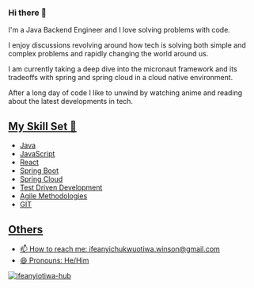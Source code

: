 ### Hi there 👋




I'm a Java Backend Engineer and I love solving problems with code.

I enjoy discussions revolving around how tech is solving both simple and complex problems and rapidly changing the world around us.

I am currently taking a deep dive into the micronaut framework and its tradeoffs with spring and spring cloud in a cloud native environment.

After a long day of code I like to unwind by watching anime and reading about the latest developments in tech.

## <u>My Skill Set 🔭<u>
  
* Java
* JavaScript
* React
* Spring Boot
* Spring Cloud
* Test Driven Development
* Agile Methodologies
* GIT

## <u>Others<u>
* 📫 How to reach me: ifeanyichukwuotiwa.winson@gmail.com
* 😄 Pronouns: He/Him




<p align="left" marginTop="10px"> <img src="https://komarev.com/ghpvc/?username=ifeanyiotiwa-hub&label=Profile%20views&color=ce9927&style=flat" alt="ifeanyiotiwa-hub" /> </p>

<!--
**oselesley/oselesley** is a ✨ _special_ ✨ repository because its `README.md` (this file) appears on your GitHub profile.

Here are some ideas to get you started:

- 🔭 I’m currently working on 
- 🌱 I’m currently learning ...
- 👯 I’m looking to collaborate on ...
- 🤔 I’m looking for help with ...
- 💬 Ask me about ...
- 📫 How to reach me: ...
- 😄 Pronouns: ...
- ⚡ Fun fact: ...
-->





<!--
**ifeanyiotiwa-hub/ifeanyiotiwa-hub** is a ✨ _special_ ✨ repository because its `README.md` (this file) appears on your GitHub profile.

Here are some ideas to get you started:

- 🔭 I’m currently working on ...
- 🌱 I’m currently learning ...
- 👯 I’m looking to collaborate on ...
- 🤔 I’m looking for help with ...
- 💬 Ask me about ...
- 📫 How to reach me: ...
- 😄 Pronouns: ...
- ⚡ Fun fact: ...
-->
